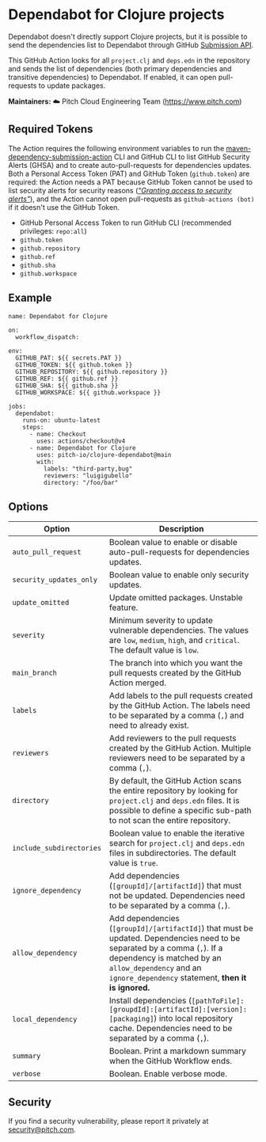 # Dependabot for Clojure projects

Dependabot doesn't directly support Clojure projects, but it is possible to send the dependencies list to Dependabot through GitHub [Submission API](https://docs.github.com/en/code-security/supply-chain-security/understanding-your-software-supply-chain/using-the-dependency-submission-api). 

This GitHub Action looks for all `project.clj` and `deps.edn` in the repository and sends the list of dependencies (both primary dependencies and transitive dependencies) to Dependabot. If enabled, it can open pull-requests to update packages.

**Maintainers:** ☁️ Pitch Cloud Engineering Team (https://www.pitch.com)

## Required Tokens

The Action requires the following environment variables to run the [maven-dependency-submission-action](https://github.com/advanced-security/maven-dependency-submission-action) CLI and GitHub CLI to list GitHub Security Alerts (GHSA) and to create auto-pull-requests for dependencies updates. Both a Personal Access Token (PAT) and GitHub Token (`github.token`) are required: the Action needs a PAT because GitHub Token cannot be used to list security alerts for security reasons ([_"Granting access to security alerts"_](https://docs.github.com/en/repositories/managing-your-repositorys-settings-and-features/enabling-features-for-your-repository/managing-security-and-analysis-settings-for-your-repository#granting-access-to-security-alerts)), and the Action cannot open pull-requests as `github-actions (bot)` if it doesn't use the GitHub Token.


- GitHub Personal Access Token to run GitHub CLI (recommended privileges: `repo:all`)
- `github.token`
- `github.repository`
- `github.ref`
- `github.sha`
- `github.workspace`

## Example

```
name: Dependabot for Clojure

on:
  workflow_dispatch:

env:
  GITHUB_PAT: ${{ secrets.PAT }}
  GITHUB_TOKEN: ${{ github.token }}
  GITHUB_REPOSITORY: ${{ github.repository }}
  GITHUB_REF: ${{ github.ref }}
  GITHUB_SHA: ${{ github.sha }}
  GITHUB_WORKSPACE: ${{ github.workspace }}

jobs:
  dependabot:
    runs-on: ubuntu-latest
    steps:
      - name: Checkout
        uses: actions/checkout@v4
      - name: Dependabot for Clojure
        uses: pitch-io/clojure-dependabot@main
        with:
          labels: "third-party,bug"
          reviewers: "luigigubello"
          directory: "/foo/bar"
```

## Options

| Option | Description |
| --- | --- |
| `auto_pull_request` | Boolean value to enable or disable auto-pull-requests for dependencies updates. |
| `security_updates_only`| Boolean value to enable only security updates. |
| `update_omitted` | Update omitted packages. Unstable feature. |
| `severity` | Minimum severity to update vulnerable dependencies. The values are `low`, `medium`, `high`, and `critical`. The default value is `low`. |
| `main_branch` | The branch into which you want the pull requests created by the GitHub Action merged. |
| `labels` | Add labels to the pull requests created by the GitHub Action. The labels need to be separated by a comma (`,`) and need to already exist. |
| `reviewers` | Add reviewers to the pull requests created by the GitHub Action. Multiple reviewers need to be separated by a comma (`,`). |
| `directory` | By default, the GitHub Action scans the entire repository by looking for `project.clj` and `deps.edn` files. It is possible to define a specific sub-path to not scan the entire repository. |
| `include_subdirectories` | Boolean value to enable the iterative search for `project.clj` and `deps.edn` files in subdirectories. The default value is `true`. |
| `ignore_dependency` | Add dependencies (`[groupId]/[artifactId]`) that must not be updated. Dependencies need to be separated by a comma (`,`). |
| `allow_dependency` | Add dependencies (`[groupId]/[artifactId]`) that must be updated. Dependencies need to be separated by a comma (`,`). If a dependency is matched by an `allow_dependency` and an `ignore_dependency` statement, **then it is ignored.** |
| `local_dependency` | Install dependencies (`[pathToFile]:[groupdId]:[artifactId]:[version]:[packaging]`) into local repository cache. Dependencies need to be separated by a comma (`,`). |
| `summary` | Boolean. Print a markdown summary when the GitHub Workflow ends. |
| `verbose` | Boolean. Enable verbose mode. |


## Security

If you find a security vulnerability, please report it privately at security@pitch.com.
